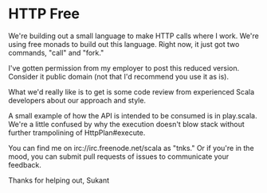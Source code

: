 HTTP Free
=========

We're building out a small language to make HTTP calls where I work.  We're
using free monads to build out this language.  Right now, it just got two
commands, "call" and "fork."

I've gotten permission from my employer to post this reduced version.  Consider
it public domain (not that I'd recommend you use it as is).

What we'd really like is to get is some code review from experienced Scala
developers about our approach and style.

A small example of how the API is intended to be consumed is in play.scala.
We're a little confused by why the execution doesn't blow stack without further
trampolining of HttpPlan#execute.

You can find me on irc://irc.freenode.net/scala as "tnks."  Or if you're in the
mood, you can submit pull requests of issues to communicate your feedback.

Thanks for helping out,
Sukant
